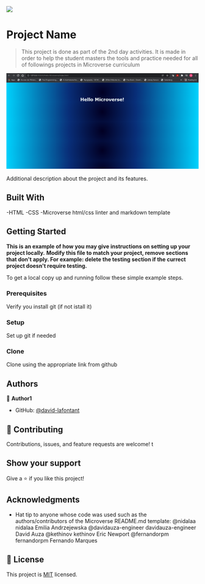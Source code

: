 ![](https://img.shields.io/badge/Microverse-blueviolet)

# Project Name

> This project is done as part of the 2nd day activities. It is made in order to help the student masters the tools and practice needed for all of followings projects in Microverse curriculum

![screenshot](app_screenshot.png)

Additional description about the project and its features.

## Built With

-HTML
-CSS
-Microverse html/css linter and markdown template

## Getting Started

**This is an example of how you may give instructions on setting up your project locally.**
**Modify this file to match your project, remove sections that don't apply. For example: delete the testing section if the currect project doesn't require testing.**

To get a local copy up and running follow these simple example steps.

### Prerequisites

Verify you install git (if not istall it)

### Setup

Set up git if needed

### Clone

Clone using the appropriate link from github

## Authors

👤 **Author1**

- GitHub: [@david-lafontant](https://github.com/david-lafontant)

## 🤝 Contributing

Contributions, issues, and feature requests are welcome!
t

## Show your support

Give a ⭐️ if you like this project!

## Acknowledgments

- Hat tip to anyone whose code was used such as the authors/contributors of the Microverse README.md template:
  @nidalaa nidalaa Emilia Andrzejewska
  @davidauza-engineer davidauza-engineer David Auza
  @kethinov kethinov Eric Newport
  @fernandorpm fernandorpm Fernando Marques

## 📝 License

This project is [MIT](./MIT.md) licensed.
